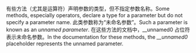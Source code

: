 <span data-ttu-id="22f3b-101">有些方法（尤其是运算符）声明参数的类型，但不指定参数名称。</span><span class="sxs-lookup"><span data-stu-id="22f3b-101">Some methods, especially operators, declare a type for a parameter but do not specify a parameter name.</span></span> <span data-ttu-id="22f3b-102">此类参数称为“未命名参数”。</span><span class="sxs-lookup"><span data-stu-id="22f3b-102">Such a parameter is known as an *unnamed parameter*.</span></span> <span data-ttu-id="22f3b-103">在这些方法的文档中，__unnamed0 占位符表示未命名参数。</span><span class="sxs-lookup"><span data-stu-id="22f3b-103">In the documentation for these methods, the *__unnamed0* placeholder represents the unnamed parameter.</span></span>
